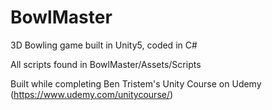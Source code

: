 # BowlMaster
3D Bowling game built in Unity5, coded in C#

All scripts found in BowlMaster/Assets/Scripts

Built while completing Ben Tristem's Unity Course on Udemy (https://www.udemy.com/unitycourse/)
